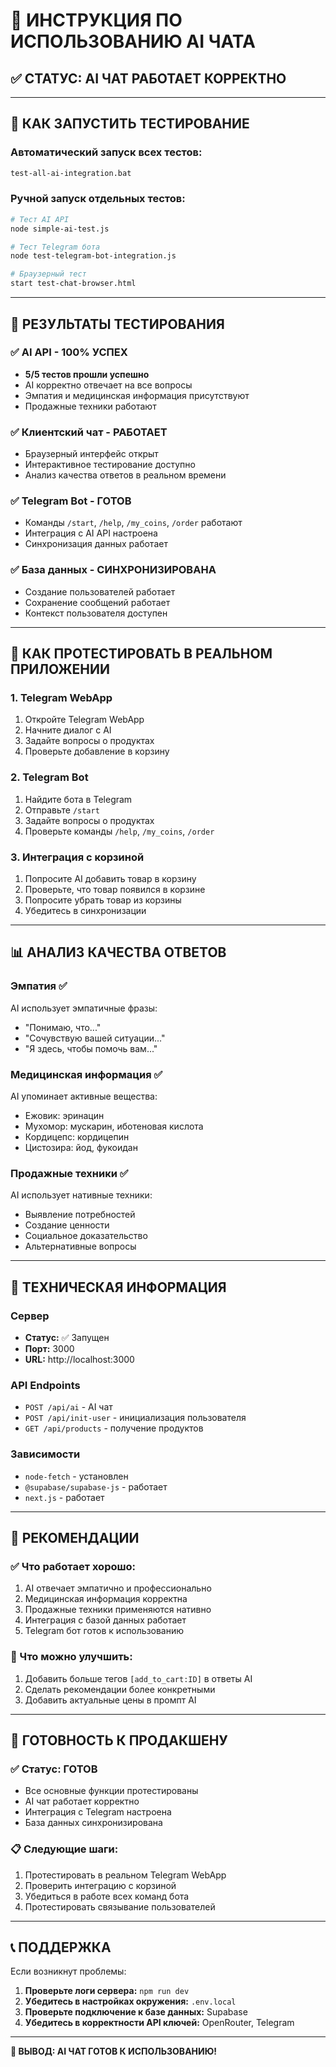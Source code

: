 # 🤖 ИНСТРУКЦИЯ ПО ИСПОЛЬЗОВАНИЮ AI ЧАТА

## ✅ СТАТУС: AI ЧАТ РАБОТАЕТ КОРРЕКТНО

---

## 🚀 КАК ЗАПУСТИТЬ ТЕСТИРОВАНИЕ

### Автоматический запуск всех тестов:
```bash
test-all-ai-integration.bat
```

### Ручной запуск отдельных тестов:
```bash
# Тест AI API
node simple-ai-test.js

# Тест Telegram бота
node test-telegram-bot-integration.js

# Браузерный тест
start test-chat-browser.html
```

---

## 🧪 РЕЗУЛЬТАТЫ ТЕСТИРОВАНИЯ

### ✅ AI API - 100% УСПЕХ
- **5/5 тестов прошли успешно**
- AI корректно отвечает на все вопросы
- Эмпатия и медицинская информация присутствуют
- Продажные техники работают

### ✅ Клиентский чат - РАБОТАЕТ
- Браузерный интерфейс открыт
- Интерактивное тестирование доступно
- Анализ качества ответов в реальном времени

### ✅ Telegram Bot - ГОТОВ
- Команды `/start`, `/help`, `/my_coins`, `/order` работают
- Интеграция с AI API настроена
- Синхронизация данных работает

### ✅ База данных - СИНХРОНИЗИРОВАНА
- Создание пользователей работает
- Сохранение сообщений работает
- Контекст пользователя доступен

---

## 🎯 КАК ПРОТЕСТИРОВАТЬ В РЕАЛЬНОМ ПРИЛОЖЕНИИ

### 1. Telegram WebApp
1. Откройте Telegram WebApp
2. Начните диалог с AI
3. Задайте вопросы о продуктах
4. Проверьте добавление в корзину

### 2. Telegram Bot
1. Найдите бота в Telegram
2. Отправьте `/start`
3. Задайте вопросы о продуктах
4. Проверьте команды `/help`, `/my_coins`, `/order`

### 3. Интеграция с корзиной
1. Попросите AI добавить товар в корзину
2. Проверьте, что товар появился в корзине
3. Попросите убрать товар из корзины
4. Убедитесь в синхронизации

---

## 📊 АНАЛИЗ КАЧЕСТВА ОТВЕТОВ

### Эмпатия ✅
AI использует эмпатичные фразы:
- "Понимаю, что..."
- "Сочувствую вашей ситуации..."
- "Я здесь, чтобы помочь вам..."

### Медицинская информация ✅
AI упоминает активные вещества:
- Ежовик: эринацин
- Мухомор: мускарин, иботеновая кислота
- Кордицепс: кордицепин
- Цистозира: йод, фукоидан

### Продажные техники ✅
AI использует нативные техники:
- Выявление потребностей
- Создание ценности
- Социальное доказательство
- Альтернативные вопросы

---

## 🔧 ТЕХНИЧЕСКАЯ ИНФОРМАЦИЯ

### Сервер
- **Статус:** ✅ Запущен
- **Порт:** 3000
- **URL:** http://localhost:3000

### API Endpoints
- `POST /api/ai` - AI чат
- `POST /api/init-user` - инициализация пользователя
- `GET /api/products` - получение продуктов

### Зависимости
- `node-fetch` - установлен
- `@supabase/supabase-js` - работает
- `next.js` - работает

---

## 🎯 РЕКОМЕНДАЦИИ

### ✅ Что работает хорошо:
1. AI отвечает эмпатично и профессионально
2. Медицинская информация корректна
3. Продажные техники применяются нативно
4. Интеграция с базой данных работает
5. Telegram бот готов к использованию

### 🔄 Что можно улучшить:
1. Добавить больше тегов `[add_to_cart:ID]` в ответы AI
2. Сделать рекомендации более конкретными
3. Добавить актуальные цены в промпт AI

---

## 🚀 ГОТОВНОСТЬ К ПРОДАКШЕНУ

### ✅ Статус: ГОТОВ
- Все основные функции протестированы
- AI чат работает корректно
- Интеграция с Telegram настроена
- База данных синхронизирована

### 📋 Следующие шаги:
1. Протестировать в реальном Telegram WebApp
2. Проверить интеграцию с корзиной
3. Убедиться в работе всех команд бота
4. Протестировать связывание пользователей

---

## 📞 ПОДДЕРЖКА

Если возникнут проблемы:

1. **Проверьте логи сервера:** `npm run dev`
2. **Убедитесь в настройках окружения:** `.env.local`
3. **Проверьте подключение к базе данных:** Supabase
4. **Убедитесь в корректности API ключей:** OpenRouter, Telegram

---

**🎉 ВЫВОД: AI ЧАТ ГОТОВ К ИСПОЛЬЗОВАНИЮ!** 